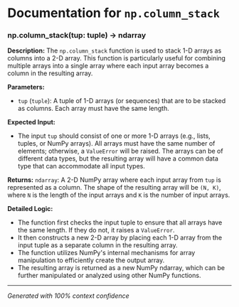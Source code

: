 # Documentation for `np.column_stack`

### np.column_stack(tup: tuple) -> ndarray

**Description:**
The `np.column_stack` function is used to stack 1-D arrays as columns into a 2-D array. This function is particularly useful for combining multiple arrays into a single array where each input array becomes a column in the resulting array.

**Parameters:**
- `tup` (`tuple`): A tuple of 1-D arrays (or sequences) that are to be stacked as columns. Each array must have the same length.

**Expected Input:**
- The input `tup` should consist of one or more 1-D arrays (e.g., lists, tuples, or NumPy arrays). All arrays must have the same number of elements; otherwise, a `ValueError` will be raised. The arrays can be of different data types, but the resulting array will have a common data type that can accommodate all input types.

**Returns:**
`ndarray`: A 2-D NumPy array where each input array from `tup` is represented as a column. The shape of the resulting array will be `(N, K)`, where `N` is the length of the input arrays and `K` is the number of input arrays.

**Detailed Logic:**
- The function first checks the input tuple to ensure that all arrays have the same length. If they do not, it raises a `ValueError`.
- It then constructs a new 2-D array by placing each 1-D array from the input tuple as a separate column in the resulting array.
- The function utilizes NumPy's internal mechanisms for array manipulation to efficiently create the output array.
- The resulting array is returned as a new NumPy ndarray, which can be further manipulated or analyzed using other NumPy functions.

---
*Generated with 100% context confidence*
